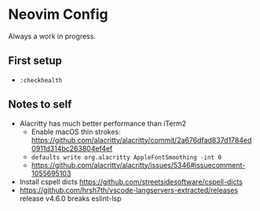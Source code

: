 # Neovim Config

Always a work in progress.

## First setup

- `:checkhealth`

## Notes to self

- Alacritty has much better performance than iTerm2
  - Enable macOS thin strokes: https://github.com/alacritty/alacritty/commit/2a676dfad837d1784ed0911d314bc263804ef4ef
  - `defaults write org.alacritty AppleFontSmoothing -int 0`
  - https://github.com/alacritty/alacritty/issues/5346#issuecomment-1055695103
- Install cspell dicts https://github.com/streetsidesoftware/cspell-dicts
- https://github.com/hrsh7th/vscode-langservers-extracted/releases release v4.6.0 breaks eslint-lsp
